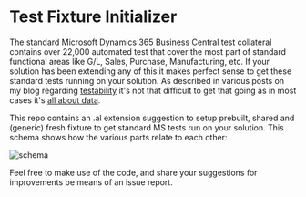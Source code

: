 # Test Fixture Initializer
The standard Microsoft Dynamics 365 Business Central test collateral contains over 22,000 automated test that cover the most part of standard functional areas like G/L, Sales, Purchase, Manufacturing, etc. If your solution has been extending any of this it makes perfect sense to get these standard tests running on your solution. As described in various posts on my blog regarding [testability](http://dynamicsuser.net/tags/testability) it's not that difficult to get that going as in most cases it's [all about data](https://dynamicsuser.net/nav/b/vanvugt/posts/let-s-talk-about-text-fixture-and-how-to-profit-from-this-with-the-ms-nav-test-toolkit).

This repo contains an .al extension suggestion to setup prebuilt, shared and (generic) fresh fixture to get standard MS tests run on your solution. This schema shows how the various parts relate to each other:

![schema](https://github.com/fluxxus-nl/TestFixtureInitializer/blob/master/Images/Test%20Fixture%20Initializer%20FlowChart.jpg) 

Feel free to make use of the code, and share your suggestions for improvements be means of an issue report.
